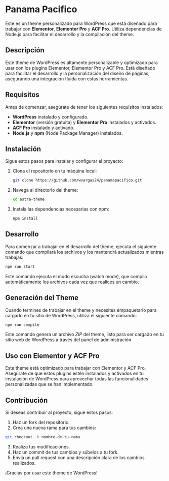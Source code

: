 # Panama Pacifico

Este es un theme personalizado para WordPress que está diseñado para trabajar con **Elementor**, **Elementor Pro** y **ACF Pro**. Utiliza dependencias de Node.js para facilitar el desarrollo y la compilación del theme.

## Descripción

Este theme de WordPress es altamente personalizable y optimizado para usar con los plugins Elementor, Elementor Pro y ACF Pro. Está diseñado para facilitar el desarrollo y la personalización del diseño de páginas, asegurando una integración fluida con estas herramientas.

## Requisitos

Antes de comenzar, asegúrate de tener los siguientes requisitos instalados:

- **WordPress** instalado y configurado.
- **Elementor** (versión gratuita) y **Elementor Pro** instalados y activados.
- **ACF Pro** instalado y activado.
- **Node.js** y **npm** (Node Package Manager) instalados.

## Instalación

Sigue estos pasos para instalar y configurar el proyecto:

1. Clona el repositorio en tu máquina local:
    ```bash
    git clone https://github.com/wvargas24/panamapacifico.git
    ```

2. Navega al directorio del theme:
    ```bash
    cd astra-theme
    ```

3. Instala las dependencias necesarias con npm:
    ```bash
    npm install
    ```

## Desarrollo

Para comenzar a trabajar en el desarrollo del theme, ejecuta el siguiente comando que compilará los archivos y los mantendrá actualizados mientras trabajas:

```bash
npm run start
```
Este comando ejecuta el modo escucha (watch mode), que compila automáticamente los archivos cada vez que realices un cambio.

## Generación del Theme

Cuando termines de trabajar en el theme y necesites empaquetarlo para cargarlo en tu sitio de WordPress, utiliza el siguiente comando:

```bash
npm run compile
```
Este comando genera un archivo *ZIP* del theme, listo para ser cargado en tu sitio web de WordPress a través del panel de administración.

## Uso con Elementor y ACF Pro
Este theme está optimizado para trabajar con Elementor y ACF Pro. Asegúrate de que estos plugins estén instalados y activados en tu instalación de WordPress para aprovechar todas las funcionalidades personalizadas que se han implementado.

## Contribución
Si deseas contribuir al proyecto, sigue estos pasos:

1.  Haz un fork del repositorio.
2.  Crea una nueva rama para tus cambios:
```bash
git checkout -b nombre-de-tu-rama
```
3.  Realiza tus modificaciones.
4.  Haz un commit de tus cambios y súbelos a tu fork.
5.  Envía un pull request con una descripción clara de los cambios realizados.

¡Gracias por usar este theme de WordPress!
